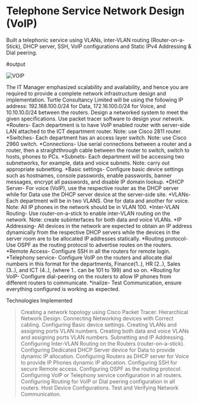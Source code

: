 # Telephone Service Network Design (VoIP)

Built a telephonic service using VLANs, inter-VLAN routing (Router-on-a-Stick), DHCP
server, SSH, VoIP configurations and Static IPv4 Addressing & Dial peering.

#output

![VOIP](https://github.com/Pradeeprajryali/Telephony_Service_VoIP/assets/144598651/6ec7cea7-bb04-4b16-b91f-f6a8a06f13ea)

The IT Manager emphasized scalability and availability, and hence you are required to provide a complete network infrastructure design and implementation. Turtle Consultancy Limited will be using the following IP address: 192.168.100.0/24 for Data, 172.16.100.0/24 for Voice, and 10.10.10.0/24 between the routers.
Design a networked system to meet the given specifications. Use packet tracer software to design your network.
*Routers- Each department is to have VoIP enabled router with server-side LAN attached to the ICT department router. Note: use Cisco 2811 router.
*Switches- Each department has an access layer switch. Note: use Cisco 2960 switch.
*Connections- Use serial connections between a router and a router, then a straightthrough cable between the router to switch, switch to hosts, phones to PCs.
*Subnets- Each department will be accessing two subnetworks, for example, data and voice subnets. Note: carry out appropriate subnetting.
*Basic settings- Configure basic device settings such as hostnames, console passwords, enable passwords, banner messages, encrypt all passwords, and disable IP domain lookup.
*DHCP Server- For voice (VoIP), use the respective router as the DHCP server while for Data use the DHCP server device at the server-side site.
*VLANs- Each department will be in two VLANS. One for data and another for voice. Note: All IP phones in the network should be in VLAN 100.
*Inter-VLAN Routing- Use router-on-a-stick to enable inter-VLAN routing on the network. Note: create subinterfaces for both data and voice VLANs.
*IP Addressing- All devices in the network are expected to obtain an IP address dynamically from the respective DHCP servers while the devices in the server room are to be allocated IP addresses statically.
*Routing protocol- Use OSPF as the routing protocol to advertise routes on the routers.
*Remote Access- Configure SSH in all the routers for remote login.
*Telephony service- Configure VoIP on the routers and allocate dial numbers in this format for the departments, Finance(1..), HR (2..), Sales (3..), and ICT (4..), (where 1.. can be 101 to 199) and so on.
*Routing for VoIP- Configure dial-peering on the routers to allow IP phones from different routers to communicate.
*inalize- Test Communication, ensure everything configured is working as expected.

Technologies Implemented
> Creating a network topology using Cisco Packet Tracer.
> Hierarchical Network Design.
> Connecting Networking devices with Correct cabling.
> Configuring Basic device settings.
> Creating VLANs and assigning ports VLAN numbers.
> Creating both data and voice VLANs and assigning ports VLAN numbers.
> Subnetting and IP Addressing.
> Configuring Inter-VLAN Routing on the Routers (router-on-a-stick).
> Configuring Dedicated DHCP Server device for Data to provide dynamic IP allocation.
> Configuring Routers as DHCP server for Voice to provide IP Phones dynamic IP allocation.
> Configuring SSH for secure Remote access.
> Configuring OSPF as the routing protocol.
> Configuring VoIP or Telephony service configuration in all routers.
> Configuring Routing for VoIP or Dial peering configuration in all routers.
> Host Device Configurations.
> Test and Verifying Network Communication.
